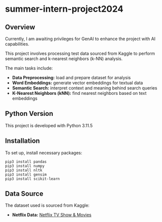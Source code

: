 # summer-intern-project2024

## Overview

Currently, I am awaiting privileges for GenAI to enhance the project with AI capabilities. 

This project involves processing test data sourced from Kaggle to perform semantic search and k-nearest neighbors (k-NN) analysis. 

The main tasks include:
- **Data Preprocessing:** load and prepare dataset for analysis
- **Word Embeddings:** generate vector embeddings for textual data
- **Semantic Search:** interpret context and meaning behind search queries
- **K-Nearest Neighbors (kNN):** find nearest neighbors based on text embeddings

## Python Version

This project is developed with Python 3.11.5

## Installation

To set up, install necessary packages:
```
pip3 install pandas
pip3 install numpy
pip3 install nltk
pip3 install gensim
pip3 install scikit-learn
```

## Data Source
The dataset used is sourced from Kaggle:

- **Netflix Data:** [Netflix TV Show & Movies](https://www.kaggle.com/datasets/senapatirajesh/netflix-tv-shows-and-movies?resource=download)